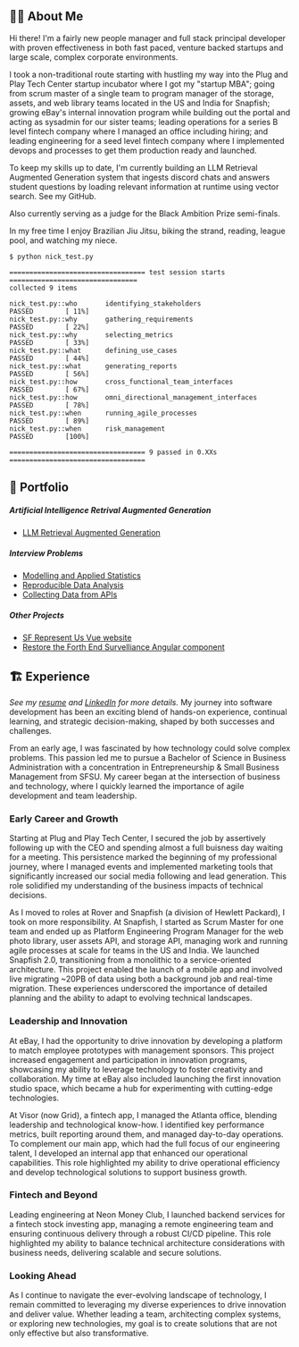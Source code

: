## 👨‍💻 About Me
Hi there! I'm a fairly new people manager and full stack principal developer with proven effectiveness in both fast paced, venture backed startups and large scale, complex corporate environments.

I took a non-traditional route starting with hustling my way into the Plug and Play Tech Center startup incubator where I got my "startup MBA"; going from scrum master of a single team to program manager of the storage, assets, and web library teams located in the US and India for Snapfish; growing eBay's internal innovation program while building out the portal and acting as sysadmin for our sister teams; leading operations for a series B level fintech company where I managed an office including hiring; and leading engineering for a seed level fintech company where I implemented devops and processes to get them production ready and launched.

To keep my skills up to date, I'm currently building an LLM Retrieval Augmented Generation system that ingests discord chats and answers student questions by loading relevant information at runtime using vector search. See my GitHub.

Also currently serving as a judge for the Black Ambition Prize semi-finals.

In my free time I enjoy Brazilian Jiu Jitsu, biking the strand, reading, league pool, and watching my niece.

```
$ python nick_test.py

================================== test session starts ================================
collected 9 items

nick_test.py::who       identifying_stakeholders                   PASSED        [ 11%]
nick_test.py::why       gathering_requirements                     PASSED        [ 22%]
nick_test.py::why       selecting_metrics                          PASSED        [ 33%]
nick_test.py::what      defining_use_cases                         PASSED        [ 44%]
nick_test.py::what      generating_reports                         PASSED        [ 56%]
nick_test.py::how       cross_functional_team_interfaces           PASSED        [ 67%]
nick_test.py::how       omni_directional_management_interfaces     PASSED        [ 78%]
nick_test.py::when      running_agile_processes                    PASSED        [ 89%]
nick_test.py::when      risk_management                            PASSED        [100%]

================================== 9 passed in 0.XXs ==================================
```

## 📌 Portfolio
##### Artificial Intelligence Retrival Augmented Generation
- [LLM Retrieval Augmented Generation](https://github.com/bootstrapt/portfolio/blob/main/RAGAI.md)

##### Interview Problems
- [Modelling and Applied Statistics](https://docs.google.com/spreadsheets/d/1xt_NnPP7cAO-R5TThhlmlfa7mdHtxImy8thzjMHSwfU/edit?usp=sharing)
- [Reproducible Data Analysis](https://github.com/bootstrapt/clipboard-health-wbd-notebook/blob/main/pricing_wbd.ipynb)
- [Collecting Data from APIs](https://bootstrapt.github.io/safegraph-practice-problems/)

##### Other Projects
- [SF Represent Us Vue website](https://github.com/sfrepresentus/sfrepresentus.github.io-source) 
- [Restore the Forth End Survelliance Angular component](https://github.com/bootstrapt/end_survelliance_angular)

## 🏗️ Experience
_See my [resume](https://docs.google.com/document/d/17Oe8Tab9zK4oKPVTXrHdub56eSGYvIIJHS_jAFRehu8/edit?usp=sharing) and [LinkedIn](https://www.linkedin.com/in/nickolasturner/) for more details._
My journey into software development has been an exciting blend of hands-on experience, continual learning, and strategic decision-making, shaped by both successes and challenges.

From an early age, I was fascinated by how technology could solve complex problems. This passion led me to pursue a Bachelor of Science in Business Administration with a concentration in Entrepreneurship & Small Business Management from SFSU. My career began at the intersection of business and technology, where I quickly learned the importance of agile development and team leadership.

### Early Career and Growth
Starting at Plug and Play Tech Center, I secured the job by assertively following up with the CEO and spending almost a full buisness day waiting for a meeting. This persistence marked the beginning of my professional journey, where I managed events and implemented marketing tools that significantly increased our social media following and lead generation. This role solidified my understanding of the business impacts of technical decisions.

As I moved to roles at Rover and Snapfish (a division of Hewlett Packard), I took on more responsibility. At Snapfish, I started as Scrum Master for one team and ended up as Platform Engineering Program Manager for the web photo library, user assets API, and storage API, managing work and running agile processes at scale for teams in the US and India. We launched Snapfish 2.0, transitioning from a monolithic to a service-oriented architecture. This project enabled the launch of a mobile app and involved live migrating ~20PB of data using both a background job and real-time migration. These experiences underscored the importance of detailed planning and the ability to adapt to evolving technical landscapes.

### Leadership and Innovation
At eBay, I had the opportunity to drive innovation by developing a platform to match employee prototypes with management sponsors. This project increased engagement and participation in innovation programs, showcasing my ability to leverage technology to foster creativity and collaboration. My time at eBay also included launching the first innovation studio space, which became a hub for experimenting with cutting-edge technologies.

At Visor (now Grid), a fintech app, I managed the Atlanta office, blending leadership and technological know-how. I identified key performance metrics, built reporting around them, and managed day-to-day operations. To complement our main app, which had the full focus of our engineering talent, I developed an internal app that enhanced our operational capabilities. This role highlighted my ability to drive operational efficiency and develop technological solutions to support business growth.

### Fintech and Beyond
Leading engineering at Neon Money Club, I launched backend services for a fintech stock investing app, managing a remote engineering team and ensuring continuous delivery through a robust CI/CD pipeline. This role highlighted my ability to balance technical architecture considerations with business needs, delivering scalable and secure solutions.

### Looking Ahead
As I continue to navigate the ever-evolving landscape of technology, I remain committed to leveraging my diverse experiences to drive innovation and deliver value. Whether leading a team, architecting complex systems, or exploring new technologies, my goal is to create solutions that are not only effective but also transformative.


